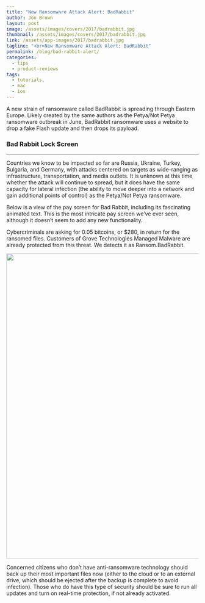 ```yaml
---
title: "New Ransomware Attack Alert: BadRabbit"
author: Jon Brown
layout: post
image: /assets/images/covers/2017/badrabbit.jpg
thumbnail: /assets/images/covers/2017/badrabbit.jpg
link: /assets/app-images/2017/badrabbit.jpg
tagline: "<br>New Ransomware Attack Alert: BadRabbit"
permalink: /blog/bad-rabbit-alert/
categories:
  - tips
  - product-reviews
tags:
  - tutorials
  - mac
  - ios
---
```

<script src="https://gumroad.com/js/gumroad.js"></script>
A new strain of ransomware called BadRabbit is spreading through Eastern Europe. Likely created by the same authors as the Petya/Not Petya ransomware outbreak in June, BadRabbit ransomware uses a website to drop a fake Flash update and then drops its payload.

### Bad Rabbit Lock Screen
---
Countries we know to be impacted so far are Russia, Ukraine, Turkey, Bulgaria, and Germany, with attacks centered on targets as wide-ranging as infrastructure, transportation, and media outlets. It is unknown at this time whether the attack will continue to spread, but it does have the same capacity for lateral infection (the ability to move deeper into a network and gain additional points of control) as the Petya/Not Petya ransomware.

Below is a view of the pay screen for Bad Rabbit, including its fascinating animated text. This is the most intricate pay screen we’ve ever seen, although it doesn’t seem to add any new functionality.

Cybercriminals are asking for 0.05 bitcoins, or $280, in return for the ransomed files. Customers of Grove Technologies Managed Malware are already protected from this threat. We detects it as Ransom.BadRabbit.

<img src="{{ site.site_cdn }}/assets/images/blog/2017/badrabbit/botlocker1-600x336-3-600x336.png" class="img-fluid rounded m-2" width="800" />

Concerned citizens who don’t have anti-ransomware technology should back up their most important files now (either to the cloud or to an external drive, which should be ejected after the backup is complete to avoid infection). Those who do have this type of security should be sure to run all updates and turn on real-time protection, if not already activated.